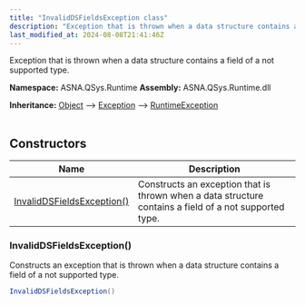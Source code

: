 ```yaml
---
title: "InvalidDSFieldsException class"
description: "Exception that is thrown when a data structure contains a field of a not supported type. "
last_modified_at: 2024-08-08T21:41:46Z
---
```


Exception that is thrown when a data structure contains a field of a not supported type.

**Namespace:** ASNA.QSys.Runtime
**Assembly:** ASNA.QSys.Runtime.dll

**Inheritance:** [Object](https://docs.microsoft.com/en-us/dotnet/api/system.object) --> [Exception](https://docs.microsoft.com/en-us/dotnet/api/system.exception) --> [RuntimeException](/reference/runtime/qsys-runtime/runtime-exception.html)
<br>
<br>

## Constructors

| Name | Description |
| --- | --- |
| [InvalidDSFieldsException()](#invaliddsfieldsexception) | Constructs an exception that is thrown when a data structure contains a field of a not supported type.

### InvalidDSFieldsException()

Constructs an exception that is thrown when a data structure contains a field of a not supported type.

```cs
InvalidDSFieldsException()
```
